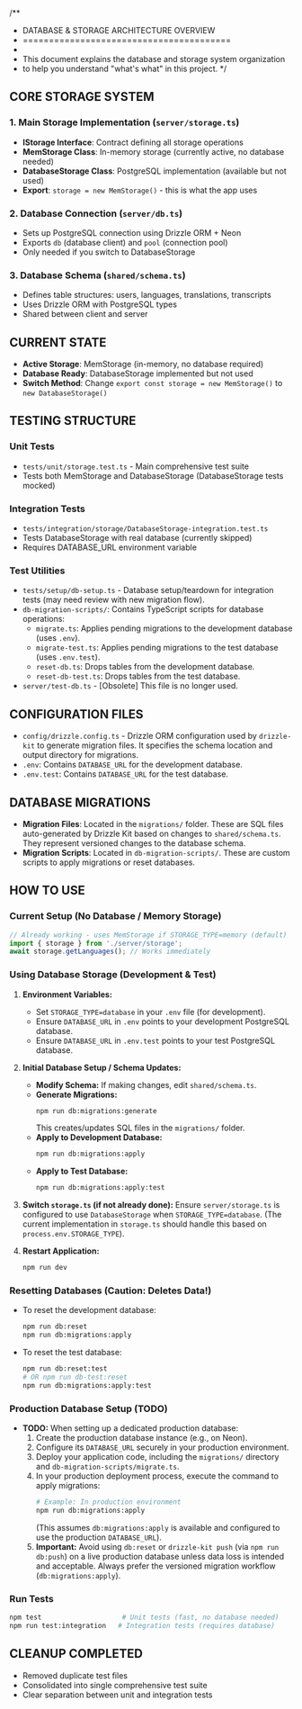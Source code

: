 /**
 * DATABASE & STORAGE ARCHITECTURE OVERVIEW
 * ========================================
 * 
 * This document explains the database and storage system organization
 * to help you understand "what's what" in this project.
 */

## CORE STORAGE SYSTEM

### 1. Main Storage Implementation (`server/storage.ts`)
- **IStorage Interface**: Contract defining all storage operations
- **MemStorage Class**: In-memory storage (currently active, no database needed)
- **DatabaseStorage Class**: PostgreSQL implementation (available but not used)
- **Export**: `storage = new MemStorage()` - this is what the app uses

### 2. Database Connection (`server/db.ts`)
- Sets up PostgreSQL connection using Drizzle ORM + Neon
- Exports `db` (database client) and `pool` (connection pool)
- Only needed if you switch to DatabaseStorage

### 3. Database Schema (`shared/schema.ts`)
- Defines table structures: users, languages, translations, transcripts
- Uses Drizzle ORM with PostgreSQL types
- Shared between client and server

## CURRENT STATE
- **Active Storage**: MemStorage (in-memory, no database required)
- **Database Ready**: DatabaseStorage implemented but not used
- **Switch Method**: Change `export const storage = new MemStorage()` to `new DatabaseStorage()`

## TESTING STRUCTURE

### Unit Tests
- `tests/unit/storage.test.ts` - Main comprehensive test suite
- Tests both MemStorage and DatabaseStorage (DatabaseStorage tests mocked)

### Integration Tests  
- `tests/integration/storage/DatabaseStorage-integration.test.ts`
- Tests DatabaseStorage with real database (currently skipped)
- Requires DATABASE_URL environment variable

### Test Utilities
- `tests/setup/db-setup.ts` - Database setup/teardown for integration tests (may need review with new migration flow).
- `db-migration-scripts/`: Contains TypeScript scripts for database operations:
    - `migrate.ts`: Applies pending migrations to the development database (uses `.env`).
    - `migrate-test.ts`: Applies pending migrations to the test database (uses `.env.test`).
    - `reset-db.ts`: Drops tables from the development database.
    - `reset-db-test.ts`: Drops tables from the test database.
- `server/test-db.ts` - [Obsolete] This file is no longer used.

## CONFIGURATION FILES
- `config/drizzle.config.ts` - Drizzle ORM configuration used by `drizzle-kit` to generate migration files. It specifies the schema location and output directory for migrations.
- `.env`: Contains `DATABASE_URL` for the development database.
- `.env.test`: Contains `DATABASE_URL` for the test database.

## DATABASE MIGRATIONS
- **Migration Files**: Located in the `migrations/` folder. These are SQL files auto-generated by Drizzle Kit based on changes to `shared/schema.ts`. They represent versioned changes to the database schema.
- **Migration Scripts**: Located in `db-migration-scripts/`. These are custom scripts to apply migrations or reset databases.

## HOW TO USE

### Current Setup (No Database / Memory Storage)
```javascript
// Already working - uses MemStorage if STORAGE_TYPE=memory (default)
import { storage } from './server/storage';
await storage.getLanguages(); // Works immediately
```

### Using Database Storage (Development & Test)

1.  **Environment Variables:**
    *   Set `STORAGE_TYPE=database` in your `.env` file (for development).
    *   Ensure `DATABASE_URL` in `.env` points to your development PostgreSQL database.
    *   Ensure `DATABASE_URL` in `.env.test` points to your test PostgreSQL database.

2.  **Initial Database Setup / Schema Updates:**
    *   **Modify Schema:** If making changes, edit `shared/schema.ts`.
    *   **Generate Migrations:**
        ```bash
        npm run db:migrations:generate
        ```
        This creates/updates SQL files in the `migrations/` folder.
    *   **Apply to Development Database:**
        ```bash
        npm run db:migrations:apply
        ```
    *   **Apply to Test Database:**
        ```bash
        npm run db:migrations:apply:test
        ```

3.  **Switch `storage.ts` (if not already done):**
    Ensure `server/storage.ts` is configured to use `DatabaseStorage` when `STORAGE_TYPE=database`. (The current implementation in `storage.ts` should handle this based on `process.env.STORAGE_TYPE`).

4.  **Restart Application:**
    ```bash
    npm run dev
    ```

### Resetting Databases (Caution: Deletes Data!)
*   To reset the development database:
    ```bash
    npm run db:reset
    npm run db:migrations:apply
    ```
*   To reset the test database:
    ```bash
    npm run db:reset:test 
    # OR npm run db-test:reset
    npm run db:migrations:apply:test
    ```

### Production Database Setup (TODO)

*   **TODO:** When setting up a dedicated production database:
    1.  Create the production database instance (e.g., on Neon).
    2.  Configure its `DATABASE_URL` securely in your production environment.
    3.  Deploy your application code, including the `migrations/` directory and `db-migration-scripts/migrate.ts`.
    4.  In your production deployment process, execute the command to apply migrations:
        ```bash
        # Example: In production environment
        npm run db:migrations:apply 
        ```
        (This assumes `db:migrations:apply` is available and configured to use the production `DATABASE_URL`).
    5.  **Important:** Avoid using `db:reset` or `drizzle-kit push` (via `npm run db:push`) on a live production database unless data loss is intended and acceptable. Always prefer the versioned migration workflow (`db:migrations:apply`).

### Run Tests
```bash
npm test                    # Unit tests (fast, no database needed)
npm run test:integration   # Integration tests (requires database)
```

## CLEANUP COMPLETED
- Removed duplicate test files
- Consolidated into single comprehensive test suite
- Clear separation between unit and integration tests